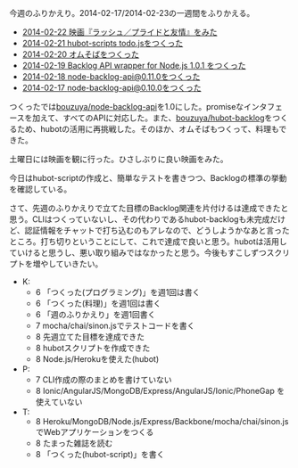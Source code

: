今週のふりかえり。2014-02-17/2014-02-23の一週間をふりかえる。

- [2014-02-22 映画『ラッシュ／プライドと友情』をみた](http://blog.bouzuya.net/2014/02/22/diary/)
- [2014-02-21 hubot-scripts todo.jsをつくった](http://blog.bouzuya.net/2014/02/21/diary/)
- [2014-02-20 オムそばをつくった](http://blog.bouzuya.net/2014/02/20/diary/)
- [2014-02-19 Backlog API wrapper for Node.js 1.0.1 をつくった](http://blog.bouzuya.net/2014/02/19/diary/)
- [2014-02-18 node-backlog-api@0.11.0をつくった](http://blog.bouzuya.net/2014/02/18/diary/)
- [2014-02-17 node-backlog-api@0.10.0をつくった](http://blog.bouzuya.net/2014/02/17/diary/)

つくったでは[bouzuya/node-backlog-api][]を1.0にした。promiseなインタフェースを加えて、すべてのAPIに対応した。また、[bouzuya/hubot-backlog][]をつくるため、hubotの活用に再挑戦した。そのほか、オムそばもつくって、料理もできた。

土曜日には映画を観に行った。ひさしぶりに良い映画をみた。

今日はhubot-scriptの作成と、簡単なテストを書きつつ、Backlogの標準の挙動を確認している。

さて、先週のふりかえりで立てた目標のBacklog関連を片付けるは達成できたと思う。CLIはつくっていないし、その代わりであるhubot-backlogも未完成だけど、認証情報をチャットで打ち込むのもアレなので、どうしようかなあと言ったところ。打ち切りということにして、これで達成で良いと思う。hubotは活用していけると思うし、悪い取り組みではなかったと思う。今後もすこしずつスクリプトを増やしていきたい。

- K:
  - 6 「つくった(プログラミング)」を週1回は書く
  - 6 「つくった(料理)」を週1回は書く
  - 6 「週のふりかえり」を週1回書く
  - 7 mocha/chai/sinon.jsでテストコードを書く
  - 8 先週立てた目標を達成できた
  - 8 hubotスクリプトを作成できた
  - 8 Node.js/Herokuを使えた(hubot)
- P:
  - 7 CLI作成の際のまとめを書けていない
  - 8 Ionic/AngularJS/MongoDB/Express/AngularJS/Ionic/PhoneGap を使えていない
- T:
  - 8 Heroku/MongoDB/Node.js/Express/Backbone/mocha/chai/sinon.jsでWebアプリケーションをつくる
  - 8 たまった雑誌を読む
  - 8 「つくった(hubot-script)」を書く

[bouzuya/node-backlog-api]: https://github.com/bouzuya/node-backlog-api
[bouzuya/hubot-backlog]: https://github.com/bouzuya/hubot-backlog
